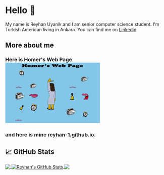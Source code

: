 # Hello 👋
My name is Reyhan Uyanik and I am senior computer science student. I'm Turkish American living in Ankara. You can find me on [Linkedin](https://www.linkedin.com/in/reyhan-uyanik).


## More about me
### Here is Homer's Web Page <img src="https://raw.githubusercontent.com/reyhan-1/reyhan-1/master/homer.gif" width="300px" >
### and here is mine  [reyhan-1.github.io](http://reyhan-1.github.io/).

## &#x1f4c8; GitHub Stats

<a href="https://github.com/reyhan-1/reyhan-1">
  <img align="center" src="https://github-readme-stats.vercel.app/api/top-langs/?username=reyhan-1&hide=java,html&title_color=ffffff&text_color=c9cacc&icon_color=2bbc8a&bg_color=1d1f21" />
</a>
<a href="https://github.com/reyhan-1/reyhan-1">
  <img align="center" src="https://github-readme-stats.vercel.app/api?username=reyhan-1&show_icons=true&line_height=27&count_private=true&title_color=ffffff&text_color=c9cacc&icon_color=2bbc8a&bg_color=1d1f21" alt="Reyhan's GitHub Stats" />
</a>

<a href="https://github.com/reyhan-1/python-project-blueprint">
  <img align="center" src="https://github-readme-stats.vercel.app/api/pin/?username=reyhan-1&repo=python-project-blueprint&title_color=ffffff&text_color=c9cacc&icon_color=2bbc8a&bg_color=1d1f21" />
</a>



<!--
**reyhan-1/reyhan-1** is a ✨ _special_ ✨ repository because its `README.md` (this file) appears on your GitHub profile.

Here are some ideas to get you started:

- 🔭 I’m currently working on ...
- 🌱 I’m currently learning ...
- 👯 I’m looking to collaborate on ...
- 🤔 I’m looking for help with ...
- 💬 Ask me about ...
- 📫 How to reach me: ...
- 😄 Pronouns: ...
- ⚡ Fun fact: ...
-->

